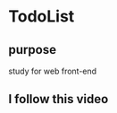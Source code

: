 # TodoList

## purpose

study for web front-end

## I follow this video

[Max Sandelin's tutorial]: https://www.youtube.com/watch?v=2wCpkOk2uCg&list=PLAVC1Oj1iLRfzERjlC2sYWkgmHXG7pm2Q
